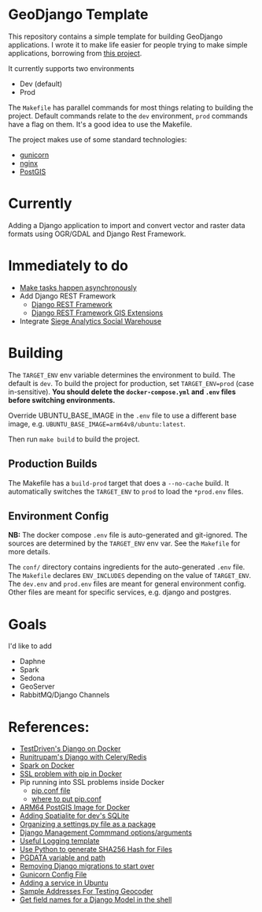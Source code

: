 # GeoDjango Template

This repository contains a simple template for building GeoDjango applications. I wrote it to make life easier for people trying to make simple applications, borrowing from [this project][1].

It currently supports two environments

- Dev (default)
- Prod

The `Makefile` has parallel commands for most things relating to building the project. Default commands relate to the `dev` environment, `prod` commands have a flag on them.
It's a good idea to use the Makefile.

The project makes use of some standard technologies:

- [gunicorn][2]
- [nginx][3]
- [PostGIS][4]

# Currently

Adding a Django application to import and convert vector and raster data formats using OGR/GDAL and Django Rest Framework.

# Immediately to do

- [Make tasks happen asynchronously](13)
- Add Django REST Framework
  - [Django REST Framework](16)
  - [Django REST Framework GIS Extensions](17)
- Integrate [Siege Analytics Social Warehouse](18)

# Building

The `TARGET_ENV` env variable determines the environment to build. The default is `dev`. To build the project for production, set `TARGET_ENV=prod` (case in-sensitive). **You should delete the `docker-compose.yml` and `.env` files before switching environments.**

Override UBUNTU_BASE_IMAGE in the `.env` file to use a different base image, e.g. `UBUNTU_BASE_IMAGE=arm64v8/ubuntu:latest`.

Then run `make build` to build the project.

## Production Builds

The Makefile has a `build-prod` target that does a `--no-cache` build. It automatically switches the `TARGET_ENV` to `prod` to load the `*prod.env` files.

## Environment Config

**NB:** The docker compose `.env` file is auto-generated and git-ignored. The sources are determined by the `TARGET_ENV` env var. See the `Makefile` for more details.

The `conf/` directory contains ingredients for the auto-generated `.env` file. The `Makefile` declares `ENV_INCLUDES` depending on the value of `TARGET_ENV`. The `dev.env` and `prod.env` files are meant for general environment config. Other files are meant for specific services, e.g. django and postgres.

# Goals

I'd like to add

- Daphne
- Spark
- Sedona
- GeoServer
- RabbitMQ/Django Channels


# References:

- [TestDriven's Django on Docker][1]
- [Runitrupam's Django with Celery/Redis][5]
- [Spark on Docker][6]
- [SSL problem with pip in Docker](7)
- Pip running into SSL problems inside Docker
  - [pip.conf file](8)
  - [where to put pip.conf](9)
- [ARM64 PostGIS Image for Docker](10)
- [Adding Spatialite for dev's SQLite](11)
- [Organizing a settings.py file as a package](12)
- [Django Management Commmand options/arguments](14)
- [Useful Logging template](15)
- [Use Python to generate SHA256 Hash for Files](19)
- [PGDATA variable and path](20)
- [Removing Django migrations to start over](21)
- [Gunicorn Config File](22)
- [Adding a service in Ubuntu](23)
- [Sample Addresses For Testing Geocoder](24)
- [Get field names for a Django Model in the shell](25)

[1]: https://testdriven.io/blog/dockerizing-django-with-postgres-gunicorn-and-nginx/?utm_source=pocket_saves
[2]: https://gunicorn.org
[3]: https://www.nginx.com
[4]: https://www.postgis.net
[5]: https://github.com/runitrupam/Django-Docker-Compose-Celery-Redis-PostgreSQL
[6]: https://medium.com/@SaphE/testing-apache-spark-locally-docker-compose-and-kubernetes-deployment-94d35a54f222
[7]: https://stackoverflow.com/questions/25981703/pip-install-fails-with-connection-error-ssl-certificate-verify-failed-certi/73745221
[8]: https://stackoverflow.com/questions/59287824/specifying-multiple-trusted-hosts-in-pip-conf
[9]: https://stackoverflow.com/questions/38869231/python-cant-find-the-file-pip-conf
[10]: https://github.com/Tob1as/docker-postgresql-postgis
[11]: https://zoomadmin.com/HowToInstall/UbuntuPackage/spatialite-bin
[12]: https://www.reddit.com/r/django/comments/l9s3r4/how_do_you_organize_your_settingspy_file_to_keep/
[13]: https://pub.aimind.so/download-large-file-in-python-with-beautiful-progress-bar-f4f86b394ad7
[14]: https://simpleisbetterthancomplex.com/tutorial/2018/08/27/how-to-create-custom-django-management-commands.html
[15]: https://www.crowdstrike.com/guides/python-logging/logging-with-django/
[16]: https://www.django-rest-framework.org
[17]: https://github.com/openwisp/django-rest-framework-gis
[18]: https://github.com/siege-analytics/socialwarehouse
[19]: https://gist.github.com/jakekara/078899caaf8d5e6c74ef58d16ce7e703
[20]: https://www.postgresql.org/docs/16/storage-file-layout.html
[21]: https://simpleisbetterthancomplex.com/tutorial/2016/07/26/how-to-reset-migrations.html
[22]: https://stackoverflow.com/questions/12063463/where-is-the-gunicorn-config-file
[23]: https://superuser.com/questions/1839901/how-to-properly-create-a-service-in-ubuntu
[24]:https://github.com/geocommons/geocoder/blob/master/test/data/address-sample.csv
[25]:https://stackoverflow.com/questions/3647805/how-to-get-all-fields-for-a-django-model